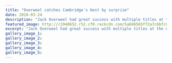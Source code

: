 ```yaml
---
title: "Overweel catches Cambridge's best by surprise"
date: 2018-03-24
description: "Jack Overweel had great success with multiple titles at the national secondary school track champs..."
featured_image: http://c1940652.r52.cf0.rackcdn.com/5ab86565ff2a7c6bfc000f7f/Jack-Overweel-chron-24-march.jpg
excerpt: "Jack Overweel had great success with multiple titles at the national secondary school track champs in Cambridge during the week."
gallery_image_1: 
gallery_image_2: 
gallery_image_3: 
gallery_image_4: 
gallery_image_5: 
---
```

